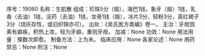 序号：19060
名称：生肌散
组成：珍珠5分（煅），海巴1钱，象牙（煅）1钱，乳香（去油）1钱，没药（去油）1钱，龙骨1钱（煅），冰片3分，轻粉3分，真红褐子3分（烧灰存性，或旧织锦亦可）。
出处：《吴氏医方类编》卷一。
主治：牙疳因素有癖疾，积热上攻，轻为牙癖，重则牙疳。
加减：None
功效：None
用法用量：搽数次即愈。
制备方法：上为末。
临床应用：None
各家论述：None
用药禁忌：None
附注：None
